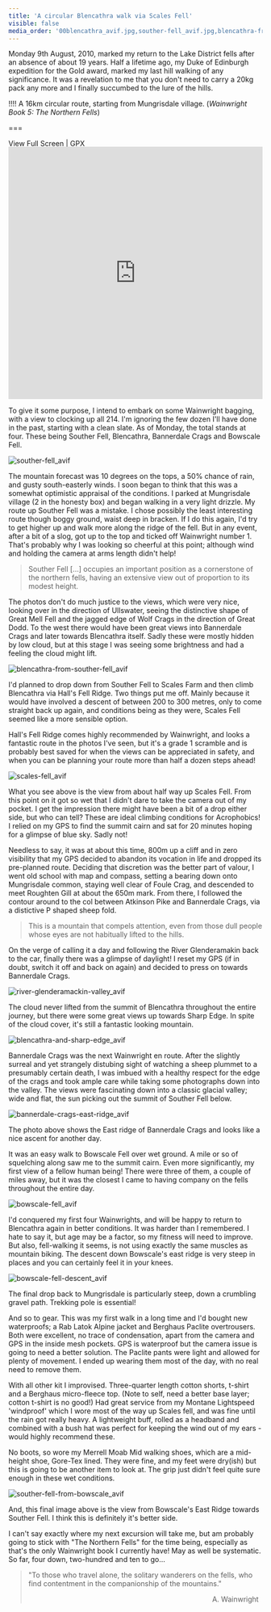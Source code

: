 ```yaml
---
title: 'A circular Blencathra walk via Scales Fell'
visible: false
media_order: '00blencathra_avif.jpg,souther-fell_avif.jpg,blencathra-from-souther-fell_avif.jpg,scales-fell_avif.jpg,river-glenderamackin-valley_avif.jpg,blencathra-and-sharp-edge_avif.jpg,bannerdale-crags-east-ridge_avif.jpg,bowscale-fell_avif.jpg,bowscale-fell-descent_avif.jpg,souther-fell-from-bowscale_avif.jpg'
---
```


Monday 9th August, 2010, marked my return to the Lake District fells after an absence of about 19 years. Half a lifetime ago, my Duke of Edinburgh expedition for the Gold award, marked my last hill walking of any significance. It was a revelation to me that you don't need to carry a 20kg pack any more and I finally succumbed to the lure of the hills.

!!!! A 16km circular route, starting from Mungrisdale village. (_Wainwright Book 5: The Northern Fells_)

===

[View Full Screen](https://map.mootparadox.com/full/blencathra01) | [GPX](https://map.mootparadox.com/gpx/blencathra01)  
<p><iframe src="https://map.mootparadox.com/embed/blencathra01" height="500" width="100%" style="border:none; margin-top:-1.2em;"></iframe></p>

To give it some purpose, I intend to embark on some Wainwright bagging, with a view to clocking up all 214. I'm ignoring the few dozen I'll have done in the past, starting with a clean slate. As of Monday, the total stands at four. These being Souther Fell, Blencathra, Bannerdale Crags and Bowscale Fell.

![souther-fell_avif](souther-fell_avif.jpg "souther-fell_avif")

The mountain forecast was 10 degrees on the tops, a 50% chance of rain, and gusty south-easterly winds. I soon began to think that this was a somewhat optimistic appraisal of the conditions. I parked at Mungrisdale village (2 in the honesty box) and began walking in a very light drizzle. My route up Souther Fell was a mistake. I chose possibly the least interesting route though boggy ground, waist deep in bracken. If I do this again, I'd try to get higher up and walk more along the ridge of the fell. But in any event, after a bit of a slog, got up to the top and ticked off Wainwright number 1. That's probably why I was looking so cheerful at this point; although wind and holding the camera at arms length didn't help!

> Souther Fell [...] occupies an important position as a cornerstone of the northern fells, having an extensive view out of proportion to its modest height.

The photos don't do much justice to the views, which were very nice, looking over in the direction of Ullswater, seeing the distinctive shape of Great Mell Fell and the jagged edge of Wolf Crags in the direction of Great Dodd. To the west there would have been great views into Bannerdale Crags and later towards Blencathra itself. Sadly these were mostly hidden by low cloud, but at this stage I was seeing some brightness and had a feeling the cloud might lift.

![blencathra-from-souther-fell_avif](blencathra-from-souther-fell_avif.jpg "blencathra-from-souther-fell_avif")

I'd planned to drop down from Souther Fell to Scales Farm and then climb Blencathra via Hall's Fell Ridge. Two things put me off. Mainly because it would have involved a descent of between 200 to 300 metres, only to come straight back up again, and conditions being as they were, Scales Fell seemed like a more sensible option.

Hall's Fell Ridge comes highly recommended by Wainwright, and looks a fantastic route in the photos I've seen, but it's a grade 1 scramble and is probably best saved for when the views can be appreciated in safety, and when you can be planning your route more than half a dozen steps ahead!

![scales-fell_avif](scales-fell_avif.jpg "scales-fell_avif")

What you see above is the view from about half way up Scales Fell. From this point on it got so wet that I didn't dare to take the camera out of my pocket. I get the impression there might have been a bit of a drop either side, but who can tell? These are ideal climbing conditions for Acrophobics! I relied on my GPS to find the summit cairn and sat for 20 minutes hoping for a glimpse of blue sky. Sadly not!

Needless to say, it was at about this time, 800m up a cliff and in zero visibility that my GPS decided to abandon its vocation in life and dropped its pre-planned route. Deciding that discretion was the better part of valour, I went old school with map and compass, setting a bearing down onto Mungrisdale common, staying well clear of Foule Crag, and descended to meet Roughten Gill at about the 650m mark. From there, I followed the contour around to the col between Atkinson Pike and Bannerdale Crags, via a distictive P shaped sheep fold.

> This is a mountain that compels attention, even from those dull people whose eyes are not habitually lifted to the hills.

On the verge of calling it a day and following the River Glenderamakin back to the car, finally there was a glimpse of daylight! I reset my GPS (if in doubt, switch it off and back on again) and decided to press on towards Bannerdale Crags.

![river-glenderamackin-valley_avif](river-glenderamackin-valley_avif.jpg "river-glenderamackin-valley_avif")

The cloud never lifted from the summit of Blencathra throughout the entire journey, but there were some great views up towards Sharp Edge. In spite of the cloud cover, it's still a fantastic looking mountain.

![blencathra-and-sharp-edge_avif](blencathra-and-sharp-edge_avif.jpg "blencathra-and-sharp-edge_avif")

Bannerdale Crags was the next Wainwright en route. After the slightly surreal and yet strangely distubing sight of watching a sheep plummet to a presumably certain death, I was imbued with a healthy respect for the edge of the crags and took ample care while taking some photographs down into the valley. The views were fascinating down into a classic glacial valley; wide and flat, the sun picking out the summit of Souther Fell below.

![bannerdale-crags-east-ridge_avif](bannerdale-crags-east-ridge_avif.jpg "bannerdale-crags-east-ridge_avif")

The photo above shows the East ridge of Bannerdale Crags and looks like a nice ascent for another day.

It was an easy walk to Bowscale Fell over wet ground. A mile or so of squelching along saw me to the summit cairn. Even more significantly, my first view of a fellow human being! There were three of them, a couple of miles away, but it was the closest I came to having company on the fells throughout the entire day.

![bowscale-fell_avif](bowscale-fell_avif.jpg "bowscale-fell_avif")

I'd conquered my first four Wainwrights, and will be happy to return to Blencathra again in better conditions. It was harder than I remembered. I hate to say it, but age may be a factor, so my fitness will need to improve. But also, fell-walking it seems, is not using exactly the same muscles as mountain biking. The descent down Bowscale's east ridge is very steep in places and you can certainly feel it in your knees.

![bowscale-fell-descent_avif](bowscale-fell-descent_avif.jpg "bowscale-fell-descent_avif")

The final drop back to Mungrisdale is particularly steep, down a crumbling gravel path. Trekking pole is essential!

And so to gear. This was my first walk in a long time and I'd bought new waterproofs; a Rab Latok Alpine jacket and Berghaus Paclite overtrousers. Both were excellent, no trace of condensation, apart from the camera and GPS in the inside mesh pockets. GPS is waterproof but the camera issue is going to need a better solution. The Paclite pants were light and allowed for plenty of movement. I ended up wearing them most of the day, with no real need to remove them.

With all other kit I improvised. Three-quarter length cotton shorts, t-shirt and a Berghaus micro-fleece top. (Note to self, need a better base layer; cotton t-shirt is no good!) Had great service from my Montane Lightspeed 'windproof' which I wore most of the way up Scales fell, and was fine until the rain got really heavy. A lightweight buff, rolled as a headband and combined with a bush hat was perfect for keeping the wind out of my ears - would highly recommend these.

No boots, so wore my Merrell Moab Mid walking shoes, which are a mid-height shoe, Gore-Tex lined. They were fine, and my feet were dry(ish) but this is going to be another item to look at. The grip just didn't feel quite sure enough in these wet conditions.

![souther-fell-from-bowscale_avif](souther-fell-from-bowscale_avif.jpg "souther-fell-from-bowscale_avif")

And, this final image above is the view from Bowscale's East Ridge towards Souther Fell. I think this is definitely it's better side.

I can't say exactly where my next excursion will take me, but am probably going to stick with "The Northern Fells" for the time being, especially as that's the only Wainwright book I currently have! May as well be systematic. So far, four down, two-hundred and ten to go...

> "To those who travel alone, the solitary wanderers on the fells, who find contentment in the companionship of the mountains."
> <div style="text-align: right">A. Wainwright &nbsp;</div>